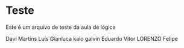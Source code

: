 # Teste
Este é um arquivo de teste da aula de lógica

Davi Martins
Luís
Gianluca
kaio galvin
Eduardo
Vitor
LORENZO
Felipe
